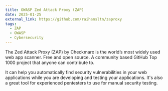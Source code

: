 ```yaml
---
title: OWASP Zed Attack Proxy (ZAP)
date: 2025-01-25
external_link: https://github.com/raihansltn/zaproxy
tags:
  - ZAP
  - OWASP
  - Cybersecurity
---
```


The Zed Attack Proxy (ZAP) by Checkmarx is the world’s most widely used web app scanner. Free and open source. A community based GitHub Top 1000 project that anyone can contribute to.

It can help you automatically find security vulnerabilities in your web applications while you are developing and testing your applications. It's also a great tool for experienced pentesters to use for manual security testing.

<!--more-->
